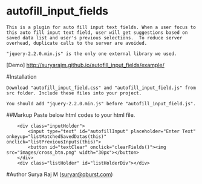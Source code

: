 # autofill_input_fields

	This is a plugin for auto fill input text fields. When a user focus to this auto fill input text field, user will get suggestions based on saved data list and user's previous selections.  To reduce server overhead, duplicate calls to the server are avoided.

	"jquery-2.2.0.min.js" is the only one external library we used.  

[Demo] http://suryarajm.github.io/autofill_input_fields/example/

#Installation

	Download "autofill_input_field.css" and "autofill_input_field.js" from src folder. Include these files into your project.

	You should add "jquery-2.2.0.min.js" before "autofill_input_field.js".

##Markup 
	Paste below html codes to your html file.

        <div class="inputHolder">	    	    
	    	<input type="text" id="autofillInput" placeholder="Enter Text" onkeyup="listMatchedSavedDatas(this)" onclick="listPreviousInputs(this)">               
	    	<button id="textClear" onclick="clearFields()"><img src="images/cross_btn.png" width="30px"></button>
	    </div>	    	      	 
	    <div class="listHolder" id="listHolderDiv"></div>


#Author
Surya Raj M (suryar@qburst.com)	
